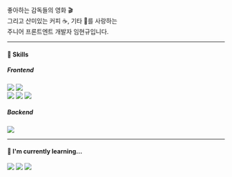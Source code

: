 <p >
 좋아하는 감독들의 영화 🎬 <br>
 그리고 산미있는 커피 ☕️, 기타 🎸를 사랑하는 <br>
 주니어 프론트엔트 개발자 임현규입니다.
</p>


<hr>

<h4>🔭 Skills  </h4>

<h5>Frontend</h5>
<p >
  <img src="https://img.shields.io/badge/React-20232A?style=for-the-badge&logo=react&logoColor=61DAFB" />
  <img src="https://img.shields.io/badge/TypeScript-007ACC?style=for-the-badge&logo=typescript&logoColor=white" />
  <br>
    <img src="https://img.shields.io/badge/html5%20-%23e34f26.svg?&style=for-the-badge&logo=html5&logoColor=white" />
  <img src="https://img.shields.io/badge/CSS3-1572B6?&style=for-the-badge&logo=css3&logoColor=white" />
  <img src="https://img.shields.io/badge/JavaScript-F7DF1E?style=for-the-badge&logo=javascript&logoColor=black" /> 
</p>


<h5>Backend</h5>
<p >
  <img src="https://img.shields.io/badge/Java-wheat?style=for-the-badge&logo=java&logoColor=red" />
</p>

<hr>

<h4>🌱  I'm currently learning...</h4>
<p >
  <img src="https://img.shields.io/badge/next.js-000000?style=for-the-badge&logo=next.js&logoColor=white" />
  <img src="https://img.shields.io/badge/node.js%20-%23339933.svg?&style=for-the-badge&logo=node.js&logoColor=white" />
  <img src="https://img.shields.io/badge/Tailwind CSS-20232A?style=for-the-badge&logo=Tailwind CSS&logoColor=61DAFB" />
</p>
